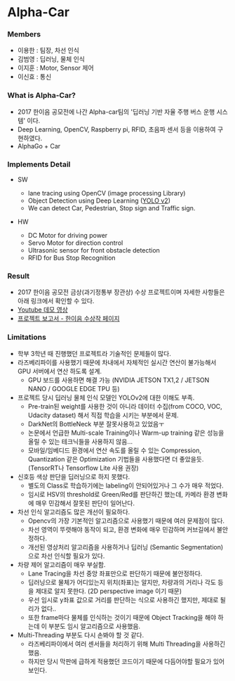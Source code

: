 # Alpha-Car


### Members
- 이용한 : 팀장, 차선 인식 
- 김범영 : 딥러닝, 물체 인식
- 이지훈 : Motor, Sensor 제어
- 이신효 : 통신

### What is Alpha-Car?
- 2017 한이음 공모전에 나간 Alpha-car팀의 '딥러닝 기반 자율 주행 버스 운행 시스템' 이다.
- Deep Learning, OpenCV, Raspberry pi, RFID, 초음파 센서 등을 이용하여 구현하였다.
- AlphaGo + Car


### Implements Detail
- SW
  - lane tracing using OpenCV (image processing Library)
  - Object Detection using Deep Learning ([YOLO v2](https://arxiv.org/pdf/1612.08242.pdf))
  - We can detect Car, Pedestrian, Stop sign and Traffic sign.

- HW
  - DC Motor for driving power
  - Servo Motor for direction control
  - Ultrasonic sensor for front obstacle detection
  - RFID for Bus Stop Recognition

### Result
- 2017 한이음 공모전 금상(과기정통부 장관상) 수상 프로젝트이며 자세한 사항들은 아래 링크에서 확인할 수 있다.
- [Youtube 데모 영상](https://www.youtube.com/watch?v=BcBvTIv5zpw&t=1s)
- [프로젝트 보고서 - 한이음 수상작 페이지](http://www.hanium.or.kr/portal/project/awardList.do)

### Limitations
- 학부 3학년 때 진행했던 프로젝트라 기술적인 문제들이 많다.
- 라즈베리파이를 사용했기 때문에 차내에서 자체적인 실시간 연산이 불가능해서 GPU 서버에서 연산 하도록 설계.
  - GPU 보드를 사용하면 해결 가능 (NVIDIA JETSON TX1,2 / JETSON NANO / GOOGLE EDGE TPU 등)
- 프로젝트 당시 딥러닝 물체 인식 모델인 YOLOv2에 대한 이해도 부족.
  - Pre-train된 weight를 사용한 것이 아니라 데이터 수집(from COCO, VOC, Udacity dataset) 해서 직접 학습을 시키는 부분에서 문제.
  - DarkNet의 BottleNeck 부분 잘못사용하고 있었음ㅜ
  - 논문에서 언급한 Multi-scale Training이나 Warm-up training 같은 성능을 올릴 수 있는 테크닉들을 사용하지 않음...
  - 모바일/임베디드 환경에서 연산 속도를 올릴 수 있는 Compression, Quantization 같은 Optimization 기법들을 사용했다면 더 좋았을듯. (TensorRT나 Tensorflow Lite 사용 권장)
- 신호등 색상 판단을 딥러닝으로 하지 못했다.
  - 별도의 Class로 학습하기에는 labeling이 안되어있거나 그 수가 매우 적었다.
  - 임시로 HSV의 threshold로 Green/Red를 판단하긴 했는데, 카메라 환경 변화에 매우 민감해서 잘못된 판단이 일어난다.
- 차선 인식 알고리즘도 많은 개선이 필요하다.
  - Opencv의 가장 기본적인 알고리즘으로 사용했기 때문에 여러 문제점이 많다.
  - 차선 영역이 뚜렷해야 동작이 되고, 환경 변화에 매우 민감하며 커브길에서 불안정하다.
  - 개선된 영상처리 알고리즘을 사용하거나 딥러닝 (Semantic Segmentation)으로 차선 인식할 필요가 있다.
- 차량 제어 알고리즘이 매우 부실함.
  - Lane Tracing을 차선 중앙 좌표만으로 판단하기 때문에 불안정하다.
  - 딥러닝으로 물체가 어디있는지 위치(좌표)는 알지만, 차량과의 거리나 각도 등을 제대로 알지 못한다. (2D perspective image 이기 때문)
  - 우선 임시로 y좌표 값으로 거리를 판단하는 식으로 사용하긴 했지만, 제대로 될리가 없다..
  - 또한 frame마다 물체를 인식하는 것이기 때문에 Object Tracking을 해야 하는데 이 부분도 임시 알고리즘으로 사용했음.
- Multi-Threading 부분도 다시 손봐야 할 것 같다.
  - 라즈베리파이에서 여러 센서들을 처리하기 위해 Multi Threading을 사용하긴 했음.
  - 하지만 당시 막판에 급하게 적용했던 코드이기 때문에 다듬어야할 필요가 있어보인다.
 
